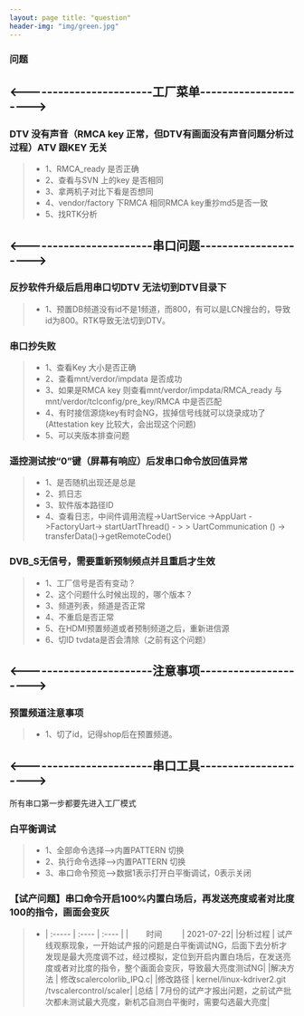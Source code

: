 ```yaml
---
layout: page title: "question"
header-img: "img/green.jpg"
---
```


### 问题

## <-----------------------工厂菜单-------------------——>

### DTV 没有声音（RMCA key 正常，但DTV有画面没有声音问题分析过过程）ATV 跟KEY 无关
> * 1、RMCA_ready 是否正确
> * 2、查看与SVN 上的key 是否相同
> * 3、拿两机子对比下看是否想同
> * 4、vendor/factory 下RMCA 相同RMCA key重抄md5是否一致
> * 5、找RTK分析

## <-----------------------串口问题-------------------——>

### 反抄软件升级后启用串口切DTV 无法切到DTV目录下
> * 1、预置DB频道没有id不是1频道，而800，有可以是LCN搜台的，导致id为800。RTK导致无法切到DTV。

### 串口抄失败
> * 1、查看Key 大小是否正确
> * 2、查看mnt/verdor/impdata 是否成功
> * 3、如果是RMCA key 则查看mnt/verdor/impdata/RMCA_ready 与mnt/verdor/tclconfig/pre_key/RMCA 中是否匹配
> * 4、有时接信源烧key有时会NG，拔掉信号线就可以烧录成功了(Attestation key 比较大，会出现这个问题)
> * 5、可以夹版本排查问题

### 遥控测试按“0”键（屏幕有响应）后发串口命令放回值异常
> * 1、是否随机出现还是总是
> * 2、抓日志
> * 3、软件版本路径ID
> * 4、查看日志，中间件调用流程->UartService ->AppUart ->FactoryUart-> startUartThread() - >
    > UartCommunication () -> transferData()->getRemoteCode()

### DVB_S无信号，需要重新预制频点并且重启才生效
> * 1、工厂信号是否有变动？
> * 2、这个问题什么时候出现的，哪个版本？
> * 3、频道列表，频道是否正常
> * 4、不重启是否正常
> * 5、在HDMI预置频道或者预制频道之后，重新进信源
> * 6、切ID tvdata是否会清除（之前有这个问题）



## <-----------------------注意事项-------------------——>
### 预置频道注意事项
> * 1、切了id，记得shop后在预置频道。

## <-----------------------串口工具-------------------——>

所有串口第一步都要先进入工厂模式
### 白平衡调试
> * 1、全部命令选择——>内置PATTERN 切换
> * 2、执行命令选择——>内置PATTERN 切换
> * 3、串口命令预览——>数据1表示打开白平衡调试，0表示关闭

### 【试产问题】串口命令开启100%内置白场后，再发送亮度或者对比度100的指令，画面会变灰
>* | :----- | :---- | :---- |
|  &nbsp; &nbsp; &nbsp; &nbsp;时间 &nbsp; &nbsp; &nbsp; &nbsp; | 2021-07-22|
|分析过程 | 试产线观察现象，一开始试产报的问题是白平衡调试NG，后面下去分析才发现是最大亮度调不过，经过模拟，定位到开启内置白场后，在发送亮度或者对比度的指令，整个画面会变灰，导致最大亮度测试NG|
|解决方法 | 修改scalercolorlib_IPQ.c|
|修改路径 | kernel/linux-kdriver2.git /tvscalercontrol/scaler|
|总结 | 7月份的试产才报出问题，之前试产批次都未测试最大亮度，新机芯自测白平衡时，需要勾选最大亮度|